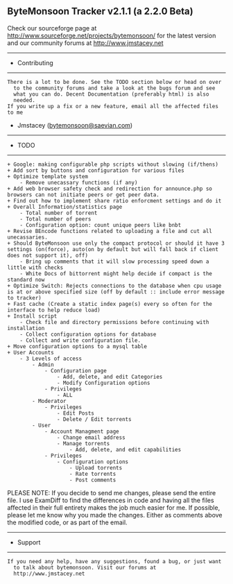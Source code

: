 ByteMonsoon Tracker v2.1.1 (a 2.2.0 Beta)
---------------------------------------------------
Check our sourceforge page at http://www.sourceforge.net/projects/bytemonsoon/
  for the latest version and our community forums at http://www.jmstacey.net

---------------------------------------------------
* Contributing
---------------------------------------------------
	There is a lot to be done. See the TODO section below or head on over
	  to the community forums and take a look at the bugs forum and see
	  what you can do. Decent Documentation (preferably html) is also
	  needed.
	If you write up a fix or a new feature, email all the affected files to me

- Jmstacey (bytemonsoon@saevian.com)

--------------------------------------------------- 
* TODO
---------------------------------------------------
	+ Google: making configurable php scripts without slowing (if/thens)
	+ Add sort by buttons and configuration for various files
	+ Optimize template system
		- Remove unecassary functions (if any)
	+ Add web browser safety check and redirection for announce.php so browsers can not initiate peers or get peer data.
	+ Find out how to implement share ratio enforcment settings and do it
	+ Overall Information/statistics page
		- Total number of torrent
		- Total number of peers
		- Configuration option: count unique peers like bnbt
	+ Revise BEncode functions related to uploading a file and cut all unecassaries.
	+ Should ByteMonsoon use only the compact protocol or should it have 3 settings (on(force), auto(on by default but will fall back if client does not support it), off)
		- Bring up comments that it will slow processing speed down a little with checks
		- White Docs of bittorrent might help decide if compact is the standard now
	+ Optimize Switch: Rejects connections to the database when cpu usage is at or above specified size (off by default :: include error message to tracker)
	+ Fast cache (Create a static index page(s) every so often for the interface to help reduce load)
	+ Install script
		- Check file and directory permissions before continuing with installation
		- Collect configuration options for database
		- Collect and write configuration file.
	+ Move configuration options to a mysql table
	+ User Accounts
		- 3 Levels of access
			- Admin
				- Configuration page
					- Add, delete, and edit Categories
					- Modify Configuration options
				- Privileges
					- ALL
			- Moderator
				- Privileges
					- Edit Posts
					- Delete / Edit torrents
			- User
				- Account Managment page
					- Change email address
					- Manage torrents
						- Add, delete, and edit capabilities
				- Privileges
					- Configuration options
						- Upload torrents
						- Rate torrents
						- Post comments

PLEASE NOTE:
If you decide to send me changes, please send the entire file. I use
  ExamDiff to find the differences in code and having all the files
  affected in their full entirety makes the job much easier for me.
If possible, please let me know why you made the changes. Either as
  comments above the modified code, or as part of the email.

---------------------------------------------------
* Support
---------------------------------------------------
	If you need any help, have any suggestions, found a bug, or just want
	  to talk about bytemonsoon. Visit our forums at
	  http://www.jmstacey.net
